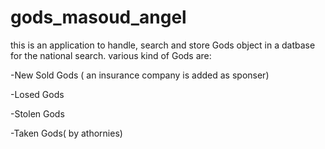 # gods_masoud_angel

this is an application to handle, search and store Gods object in a datbase for the national search. various kind of Gods are:

-New Sold Gods ( an insurance company is added as sponser) 

-Losed Gods    

-Stolen Gods

-Taken Gods( by athornies)
